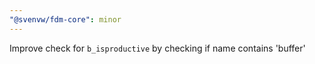 ```yaml
---
"@svenvw/fdm-core": minor
---
```


Improve check for `b_isproductive` by checking if name contains 'buffer'
